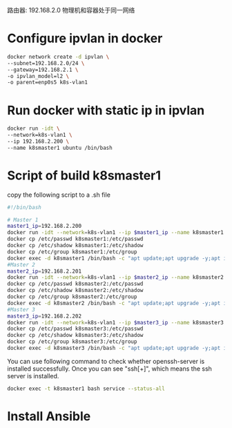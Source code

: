 路由器: 192.168.2.0
物理机和容器处于同一网络

# Configure ipvlan in docker

```bash
docker network create -d ipvlan \
--subnet=192.168.2.0/24 \
--gateway=192.168.2.1 \
-o ipvlan_model=l2 \
-o parent=enp0s5 k8s-vlan1
```

# Run docker with static ip in ipvlan

```bash
docker run -idt \
--network=k8s-vlan1 \
--ip 192.168.2.200 \
--name k8smaster1 ubuntu /bin/bash
```

# Script of build k8smaster1

copy the following script to a .sh file

```bash
#!/bin/bash

# Master 1
master1_ip=192.168.2.200
docker run -idt --network=k8s-vlan1 --ip $master1_ip --name k8smaster1 ubuntu /bin/bash           
docker cp /etc/passwd k8smaster1:/etc/passwd 
docker cp /etc/shadow k8smaster1:/etc/shadow
docker cp /etc/group k8smaster1:/etc/group      
docker exec -d k8smaster1 /bin/bash -c "apt update;apt upgrade -y;apt install net-tools -y;apt install sudo -y; apt install openssh-server -y;rm -rf /etc/ssh/sshd_config;wget -P /etc/ssh https://github.com/Martin-Li-96/k8s-in-docker/releases/download/beta/sshd_config; service ssh start;apt install iputils-ping -y;"
#Master 2
master2_ip=192.168.2.201
docker run -idt --network=k8s-vlan1 --ip $master2_ip --name k8smaster2 ubuntu /bin/bash           
docker cp /etc/passwd k8smaster2:/etc/passwd 
docker cp /etc/shadow k8smaster2:/etc/shadow
docker cp /etc/group k8smaster2:/etc/group      
docker exec -d k8smaster2 /bin/bash -c "apt update;apt upgrade -y;apt install net-tools -y;apt install sudo -y; apt install openssh-server -y;rm -rf /etc/ssh/sshd_config;wget -P /etc/ssh https://github.com/Martin-Li-96/k8s-in-docker/releases/download/beta/sshd_config; service ssh start;apt install iputils-ping -y;"
#Master 3
master3_ip=192.168.2.202
docker run -idt --network=k8s-vlan1 --ip $master3_ip --name k8smaster3 ubuntu /bin/bash           
docker cp /etc/passwd k8smaster3:/etc/passwd 
docker cp /etc/shadow k8smaster3:/etc/shadow
docker cp /etc/group k8smaster3:/etc/group      
docker exec -d k8smaster3 /bin/bash -c "apt update;apt upgrade -y;apt install net-tools -y;apt install sudo -y; apt install openssh-server -y;rm -rf /etc/ssh/sshd_config;wget -P /etc/ssh https://github.com/Martin-Li-96/k8s-in-docker/releases/download/beta/sshd_config; service ssh start;apt install iputils-ping -y;"
```

You can use following command to check whether openssh-server is installed successfully. Once you can see "ssh[+]", which means the ssh server is installed.

```bash
docker exec -t k8smaster1 bash service --status-all
```

# Install Ansible
